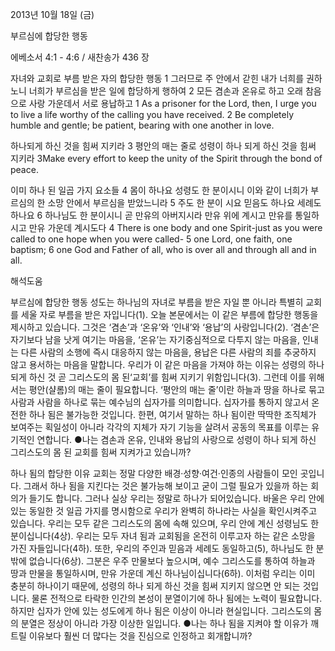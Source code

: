 2013년 10월 18일 (금)

부르심에 합당한 행동



에베소서 4:1 - 4:6 / 새찬송가 436 장


자녀와 교회로 부름 받은 자의 합당한 행동
1 그러므로 주 안에서 갇힌 내가 너희를 권하노니 너희가 부르심을 받은 일에 합당하게 행하여 2 모든 겸손과 온유로 하고 오래 참음으로 사랑 가운데서 서로 용납하고
1 As a prisoner for the Lord, then, I urge you to live a life worthy of the calling you have received. 2 Be completely humble and gentle; be patient, bearing with one another in love.

하나되게 하신 것을 힘써 지키라
3 평안의 매는 줄로 성령이 하나 되게 하신 것을 힘써 지키라
3Make every effort to keep the unity of the Spirit through the bond of peace.

이미 하나 된 일곱 가지 요소들
4 몸이 하나요 성령도 한 분이시니 이와 같이 너희가 부르심의 한 소망 안에서 부르심을 받았느니라 5 주도 한 분이 시요 믿음도 하나요 세례도 하나요 6 하나님도 한 분이시니 곧 만유의 아버지시라 만유 위에 계시고 만유를 통일하시고 만유 가운데 계시도다
4 There is one body and one Spirit-just as you were called to one hope when you were called- 5 one Lord, one faith, one baptism; 6 one God and Father of all, who is over all and through all and in all.

해석도움





부르심에 합당한 행동
성도는 하나님의 자녀로 부름을 받은 자일 뿐 아니라 특별히 교회를 세울 자로 부름을 받은 자입니다(1). 오늘 본문에서는 이 같은 부름에 합당한 행동을 제시하고 있습니다. 그것은 ‘겸손’과 ‘온유’와 ‘인내’와 ‘용납’의 사랑입니다(2). ‘겸손’은 자기보다 남을 낫게 여기는 마음을, ‘온유’는 자기중심적으로 다투지 않는 마음을, 인내는 다른 사람의 소행에 즉시 대응하지 않는 마음을, 용납은 다른 사람의 죄를 추궁하지 않고 용서하는 마음을 말합니다. 우리가 이 같은 마음을 가져야 하는 이유는 성령의 하나 되게 하신 것 곧 그리스도의 몸 된‘교회’를 힘써 지키기 위함입니다(3). 그런데 이를 위해서는 평안(샬롬)의 매는 줄이 필요합니다. ‘평안의 매는 줄’이란 하늘과 땅을 하나로 묶고 사람과 사람을 하나로 묶는 예수님의 십자가를 의미합니다. 십자가를 통하지 않고서 온전한 하나 됨은 불가능한 것입니다. 한편, 여기서 말하는 하나 됨이란 딱딱한 조직체가 보여주는 획일성이 아니라 각각의 지체가 자기 기능을 살려서 공동의 목표를 이루는 유기적인 연합니다.
●나는 겸손과 온유, 인내와 용납의 사랑으로 성령이 하나 되게 하신 그리스도의 몸 된 교회를 힘써 지켜가고 있습니까?

하나 됨의 합당한 이유
교회는 정말 다양한 배경·성향·여건·인종의 사람들이 모인 곳입니다. 그래서 하나 됨을 지킨다는 것은 불가능해 보이고 굳이 그럴 필요가 있을까 하는 회의가 들기도 합니다. 그러나 실상 우리는 정말로 하나가 되어있습니다. 바울은 우리 안에 있는 동일한 것 일곱 가지를 명시함으로 우리가 완벽히 하나라는 사실을 확인시켜주고 있습니다. 우리는 모두 같은 그리스도의 몸에 속해 있으며, 우리 안에 계신 성령님도 한 분이십니다(4상). 우리는 모두 자녀 됨과 교회됨을 온전히 이루고자 하는 같은 소망을 가진 자들입니다(4하). 또한, 우리의 주인과 믿음과 세례도 동일하고(5), 하나님도 한 분밖에 없습니다(6상). 그분은 우주 만물보다 높으시며, 예수 그리스도를 통하여 하늘과 땅과 만물을 통일하시며, 만유 가운데 계신 하나님이십니다(6하). 이처럼 우리는 이미 충분히 하나이기 때문에, 성령의 하나 되게 하신 것을 힘써 지키지 않으면 안 되는 것입니다. 물론 전적으로 타락한 인간의 본성이 분열이기에 하나 됨에는 노력이 필요합니다. 하지만 십자가 안에 있는 성도에게 하나 됨은 이상이 아니라 현실입니다. 그리스도의 몸의 분열은 정상이 아니라 가장 이상한 일입니다.
●나는 하나 됨을 지켜야 할 이유가 깨트릴 이유보다 훨씬 더 많다는 것을 진심으로 인정하고 회개합니까?